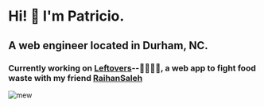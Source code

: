 # Hi! 👋 I'm Patricio.
## A web engineer located in Durham, NC. 
### Currently working on [Leftovers](https://www.leftovers.love/)--👷🏼‍♂️🚧, a web app to fight food waste with my friend [RaihanSaleh](https://github.com/RaihanSaleh)


<!--
**patgarcia/patgarcia** is a ✨ _special_ ✨ repository because its `README.md` (this file) appears on your GitHub profile.

Here are some ideas to get you started:

- 🔭 I’m currently working on ...
- 🌱 I’m currently learning ...
- 👯 I’m looking to collaborate on ...
- 🤔 I’m looking for help with ...
- 💬 Ask me about ...
- 📫 How to reach me: ...
- 😄 Pronouns: ...
- ⚡ Fun fact: ...
-->

![mew](https://github.githubassets.com/images/mona-whisper.gif)
